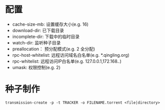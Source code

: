 # 配置
- cache-size-mb: 设置缓存大小(e.g. 16)
- download-dir: 已下载目录
- incomplete-dir: 下载中的临时目录
- watch-dir: 监听种子目录
- preallocation： 预分配模式(e.g. 2 全分配)
- rpc-host-whitelist: 远程访问域名白名单(e.g. *.qingling.org)
- rpc-whitelist: 远程访问IP白名单(e.g. 127.0.0.1,172.168.*.*)
- umask: 权限控制(e.g. 2)

# 种子制作
`transmission-create -p -t TRACKER -o FILENAME.torrent <file|directory>`
